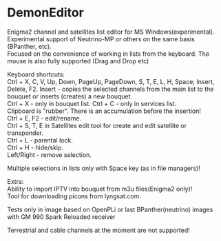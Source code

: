 # DemonEditor

Enigma2 channel and satellites list editor for MS Windows(experimental).                                                                                                                          
Experimental support of Neutrino-MP or others on the same basis (BPanther, etc).                                                   
Focused on the convenience of working in lists from the keyboard. The mouse is also fully supported (Drag and Drop etc)

Keyboard shortcuts:                                                                                                                
Ctrl + X, C, V, Up, Down, PageUp, PageDown, S, T, E, L, H, Space; Insert, Delete, F2.
Insert - copies the selected channels from the main list to the bouquet or inserts (creates) a new bouquet.                        
Ctrl + X - only in bouquet list. Ctrl + C - only in services list.                                                                 
Clipboard is "rubber". There is an accumulation before the insertion!                                                              
Ctrl + E, F2 - edit/rename.                                                                                                        
Ctrl + S, T, E in Satellites edit tool for create and edit satellite or transponder.                                               
Ctrl + L - parental lock.                                                                                                          
Ctrl + H - hide/skip.                                                                                                              
Left/Right - remove selection.                                                                                                     

Multiple selections in lists only with Space key (as in file managers)!                                                                                                                                                                             

Extra:                                                                                                                             
Ability to import IPTV into bouquet from m3u files(Enigma2 only)!                                                                                
Tool for downloading picons from lyngsat.com.                                                                                      

Tests only in image based on OpenPLi or last BPanther(neutrino) images with GM 990 Spark Reloaded receiver

Terrestrial and cable channels at the moment are not supported!

